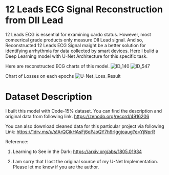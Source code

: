 
# 12 Leads ECG Signal Reconstruction from DII Lead

12 Leads ECG is essential for examining cardo status. However, most comeerical grade products only measure DII Lead signal. And so, Reconstructed 12 Leads ECG Signal maight be a better solution for identifying arrhythmia for data collected by smart devices. Here I bulid a Deep Learning model with U-Net Architecture for this specific task.

Here are reconstructed ECG charts of this model.
![ID_140](https://user-images.githubusercontent.com/76748651/215316913-71177605-43cb-460e-aac3-32e2fd8b34b5.png)
![ID_547](https://user-images.githubusercontent.com/76748651/215317048-f3b76319-6def-4b8e-9f10-f0c1142329c8.png)

Chart of Losses on each epochs
![U-Net_Loss_Result](https://user-images.githubusercontent.com/76748651/215317076-23cef54e-a752-441d-b66e-844457b600e0.png)

# Dataset Description 

I built this model with Code-15% dataset. You can find the description and original data from following link.
https://zenodo.org/record/4916206

You can also download cleaned data for this particular project via following Link:
https://1drv.ms/u/s!ArQCikHAsFj6oPJoQY7h9rIggjoaug?e=YjNprR

Reference:

1. Learning to See in the Dark: https://arxiv.org/abs/1805.01934

2. I am sorry that I lost the original source of my U-Net Implementation. Please let me know if you are the author.
